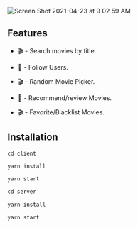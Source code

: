 ![Screen Shot 2021-04-23 at 9 02 59 AM](https://user-images.githubusercontent.com/77999662/115875348-1e9ef580-a413-11eb-8db6-bcc0fdfe2f47.png)

## Features

* 🎬 - Search movies by title.

* 🚀 - Follow Users.

* 🎬 - Random Movie Picker.

* 🚀 - Recommend/review Movies.

* 🎬 - Favorite/Blacklist Movies.


## Installation

```javascript
cd client

yarn install

yarn start
```
```javascript
cd server

yarn install

yarn start
```
